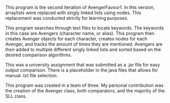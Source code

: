 This program is the second iteration of AvengerFavour1. In this version, arraylists were replaced with singly linked lists using nodes. This replacement was conducted strictly 
for learning purposes.

This program searches through text files to locate keywords. The keywords in this case are Avengers (character name, or alias). This program then creates Avenger objects
for each character, creates nodes for each Avenger, and tracks the amount of times they are mentioned. Avengers are then added to multiple different singly linked lists
and sorted based on the desired comparison algorithms.

This was a university assignment that was submitted as a .jar file for easy output comparison. There is a placeholder in the java files that allows for manual .txt file selection.

This program was created in a team of three. My personal contribution was the creation of the Avenger class, both comparators, and the majority of the SLL class. 
